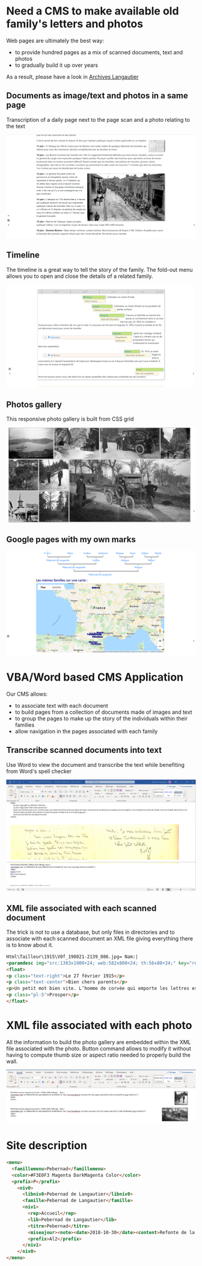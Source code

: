 # Need a CMS to make available old family's letters and photos

Web pages are ultimately the best way:
- to provide hundred pages as a mix of scanned documents, text and photos
- to gradually build it up over years

As a result, please have a look in [Archives Langautier](http:langautier.free.fr)

## Documents as image/text and photos in a same page

Transcription of a daily page next to the page scan and a photo relating to the text

![Image doc](https://github.com/langautier/family-archives-cms/blob/master/Documents.png)

## Timeline
The timeline is a great way to tell the story of the family. The fold-out menu allows you to open and close the details of a related family.

![Image frises](https://github.com/langautier/family-archives-cms/blob/master/Frises.png)

## Photos gallery
This responsive photo gallery is built from CSS grid

![Image frises](https://github.com/langautier/family-archives-cms/blob/master/Gallery.png)

## Google pages with my own marks

![Image carte](https://github.com/langautier/family-archives-cms/blob/master/Carte.png)

# VBA/Word based CMS Application
Our CMS allows:
- to associate text with each document
- to build pages from a collection of documents made of images and text
- to group the pages to make up the story of the individuals within their families
- allow navigation in the pages associated with each family

## Transcribe scanned documents into text

Use Word to view the document and transcribe the text while benefiting from Word's spell checker

![Image carte](https://github.com/langautier/family-archives-cms/blob/master/Creation%20Fichier%20HTM.png)

## XML file associated with each scanned document

The trick is not to use a database, but only files in directories and to associate with each scanned document an XML file giving everything there is to know about it.

```HTML
Html\Tailleur\1915\V0f_190821-2139_086.jpg=	Nam:|
<paramdesc img="src:1383x1900+24; web:582x800+24; th:56x80+24;" key="row-class:blog; thumb; th:56x80;"/>
<float>
<p class="text-right">Le 27 février 1915</p>
<p class="text-center">Bien chers parents</p>
<p>Un petit mot bien vite. L’homme de corvée qui emporte les lettres est là à côté de moi qui attend pour emporter les baisers que je vous envoie.</p>
<p class="pl-5">Prosper</p>
</float>
```
# XML file associated with each photo
All the information to build the photo gallery are embedded within the XML file associated with the photo. Button command allows to modify it without having to compute thumb size or aspect ratio needed to properly build the wall.

![Image carte](https://github.com/langautier/family-archives-cms/blob/master/Gallery%20XML.png)

# Site description
```HTML
<menu>
  <famillemenu>Pebernad</famillemenu>
  <color>#F3E0F3 Magenta DarkMagenta Color</color>
  <prefix>P</prefix>
    <niv0>
      <libniv0>Pebernad de Langautier</libniv0>
      <famille>Pebernad de Langautier</famille>
      <niv1>
        <rep>Accueil</rep>
        <lib>Pebernad de Langautier</lib>
        <titre>Pebernad</titre>
        <miseajour><note><date>2018-10-30</date><content>Refonte de la page à l'occasion de l'introduction de la frise à tiroir</content></note><note><date>2015-02-23</date><content>Création de la page</content></note></miseajour>
        <prefix>Al2</prefix>
      </niv1>
    </niv0>
</menu>
 ```
